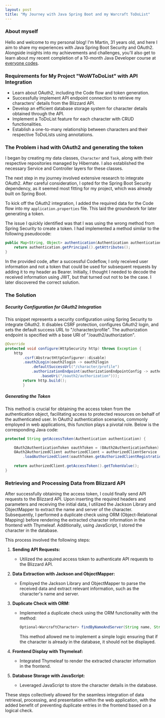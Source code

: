 ```yaml
---
layout: post
title: "My Journey with Java Spring Boot and my Warcraft ToDoList"
---
```


### About myself
Hello and welcome to my personal blog! I'm Martin, 31 years old, and here I aim to share my experiences with Java Spring Boot Security and OAuth2. Alongside insights into my achievements and challenges, you'll also get to learn about my recent completion of a 10-month Java Developer course at [everyone codes](https://everyonecodes.io/).

### Requirements for My Project "WoWToDoList" with API Integration

- Learn about OAuth2, including the Code flow and token generation.
- Successfully implement API endpoint connection to retrieve my characters' details from the Blizzard API.
- Develop an efficient database storage system for character details obtained through the API.
- Implement a ToDoList feature for each character with CRUD functionalities.
- Establish a one-to-many relationship between characters and their respective ToDoLists using annotations.


### The Problem i had with OAuth2 and generating the token

I began by creating my data classes, `Character` and `Task`, along with their respective repositories managed by Hibernate. I also established the necessary Service and Controller layers for these classes.

The next step in my journey involved extensive research to integrate OAuth2. After careful consideration, I opted for the Spring Boot Security dependency, as it seemed most fitting for my project, which was already built on Spring Boot.

To kick off the OAuth2 integration, I added the required data for the Code flow into my `application.properties` file. This laid the groundwork for later generating a token.

The issue I quickly identified was that I was using the wrong method from Spring Security to create a token. I had implemented a method similar to the following pseudocode:

```java
public Map<String, Object> authentication(Authentication authentication) {
    return authentication.getPrincipal().getAttributes();
}
```
In the provided code, after a successful Codeflow, I only received user information and not a token that could be used for subsequent requests by adding it to my header as Bearer. Initially, I thought I needed to decode the received information using JWT, but that turned out not to be the case. I later discovered the correct solution.


### The Solution

##### Security Configuration for OAuth2 Integration

This snippet represents a security configuration using Spring Security to integrate OAuth2. It disables CSRF protection, configures OAuth2 login, and sets the default success URL to "/character/profile". The authorization endpoint is specified with a base URI of "/oauth2/authorization".

```java
@Override
protected void configure(HttpSecurity http) throws Exception {
    http
        .csrf(AbstractHttpConfigurer::disable)
        .oauth2Login(oauth2login -> oauth2login
            .defaultSuccessUrl("/character/profile")
            .authorizationEndpoint(authorizationEndpointConfig -> authorizationEndpointConfig
                .baseUri("/oauth2/authorization")));
        return http.build();
        }
````


##### Generating the Token

This method is crucial for obtaining the access token from the authentication object, facilitating access to protected resources on behalf of the authenticated user. In OAuth2 authentication scenarios, commonly employed in web applications, this function plays a pivotal role. Below is the corresponding Java code:

```java
protected String getAccessToken(Authentication authentication) {

    OAuth2AuthenticationToken oauthToken = (OAuth2AuthenticationToken) authentication;
    OAuth2AuthorizedClient authorizedClient = authorizedClientService
        .loadAuthorizedClient(oauthToken.getAuthorizedClientRegistrationId(), oauthToken.getName());
        
    return authorizedClient.getAccessToken().getTokenValue();
}
````

### Retrieving and Processing Data from Blizzard API

After successfully obtaining the access token, I could finally send API requests to the Blizzard API. Upon inserting the required headers and parameters and receiving the initial data, I utilized the Jackson Library and ObjectMapper to extract the name and server of the character. Subsequently, I performed a duplicate check using ORM (Object-Relational Mapping) before rendering the extracted character information in the frontend with Thymeleaf. Additionally, using JavaScript, I stored the character in the database.

This process involved the following steps:

1. **Sending API Requests:**
   - Utilized the acquired access token to authenticate API requests to the Blizzard API.

2. **Data Extraction with Jackson and ObjectMapper:**
   - Employed the Jackson Library and ObjectMapper to parse the received data and extract relevant information, such as the character's name and server.

3. **Duplicate Check with ORM:**
   - Implemented a duplicate check using the ORM functionality with the method:
     ```java
     Optional<WarcraftCharacter> findByNameAndServer(String name, String server);
     ```
     This method allowed me to implement a simple logic ensuring that if the character is already in the database, it should not be displayed.

4. **Frontend Display with Thymeleaf:**
   - Integrated Thymeleaf to render the extracted character information in the frontend.

5. **Database Storage with JavaScript:**
   - Leveraged JavaScript to store the character details in the database.

These steps collectively allowed for the seamless integration of data retrieval, processing, and presentation within the web application, with the added benefit of preventing duplicate entries in the frontend based on a logical check.
